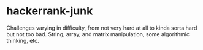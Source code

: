 # hackerrank-junk
Challenges varying in difficulty, from not very hard at all to kinda sorta hard but not too bad. String, array, and matrix manipulation, some algorithmic thinking, etc.
